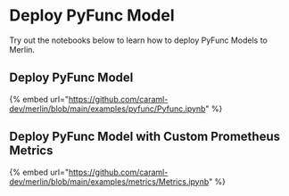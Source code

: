 # Deploy PyFunc Model

Try out the notebooks below to learn how to deploy PyFunc Models to Merlin.

## Deploy PyFunc Model

{% embed url="https://github.com/caraml-dev/merlin/blob/main/examples/pyfunc/Pyfunc.ipynb" %}

## Deploy PyFunc Model with Custom Prometheus Metrics

{% embed url="https://github.com/caraml-dev/merlin/blob/main/examples/metrics/Metrics.ipynb" %}
